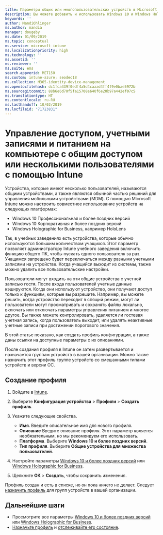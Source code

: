 ```yaml
---
title: Параметры общих или многопользовательских устройств в Microsoft Intune — Azure | Документация Майкрософт
description: Вы можете добавить и использовать Windows 10 и Windows Holographic for Business для устройств, которые находятся в совместном доступе или используются несколькими пользователями в Microsoft Intune. См. список всех параметров и их функций на устройствах, включая Microsoft HoloLens. Профиль конфигурации устройства позволяет контролировать учетные записи гостя, управлять учетными записями и удалить неактивные учетные записи, разрешить или запретить сохранение в локальном хранилище, настроить питание и спящий режим, выбрать период обновления и использовать устройства в средах для образовательных учреждений.
keywords: ''
author: MandiOhlinger
ms.author: mandia
manager: dougeby
ms.date: 01/09/2019
ms.topic: conceptual
ms.service: microsoft-intune
ms.localizationpriority: high
ms.technology: ''
ms.assetid: ''
ms.reviewer: ''
ms.suite: ems
search.appverid: MET150
ms.custom: intune-azure; seodec18
ms.collection: M365-identity-device-management
ms.openlocfilehash: dc1fca439f0edf4a5d4caaad4ff4f9e0bae5972b
ms.sourcegitcommit: 88b6e6d70f5fa15708e640f6e20b97a442ef07c5
ms.translationtype: HT
ms.contentlocale: ru-RU
ms.lasthandoff: 10/02/2019
ms.locfileid: "71723831"
---
```

# <a name="control-access-accounts-and-power-features-on-shared-pc-or-multi-user-devices-using-intune"></a>Управление доступом, учетными записями и питанием на компьютере с общим доступом или несколькими пользователями с помощью Intune

Устройства, которые имеют несколько пользователей, называются общими устройствами, а также являются обычной частью решений для управления мобильными устройствами (MDM). С помощью Microsoft Intune можно настроить совместное использование устройств на следующих платформах:

- Windows 10 Профессиональная и более поздних версий
- Windows 10 Корпоративная и более поздних версий
- Windows Holographic for Business, например HoloLens

Так, в учебных заведениях есть устройства, которые обычно используются большим количеством учащихся. Этот параметр позволяет администратору Intune учебного заведения включить функцию общего ПК, чтобы пускать одного пользователя за раз. Учащимся запрещено будет переключаться между разными учетными записями на устройстве. Когда учащийся выходит из системы, также можно удалить все пользовательские настройки.

Пользователи могут входить на эти общие устройства с учетной записью гостя. После входа пользователей учетные данные кэшируются. Когда они используют устройство, они получают доступ только к функциям, которые вы разрешите. Например, вы можете решить, когда устройство переходит в спящий режим, могут ли пользователи могут просматривать и сохранять файлы локально, включать или отключать параметры управления питанием и многое другое. Вы также можете контролировать, удаляется ли гостевая учетная запись, когда пользователь выходит, или удалять неактивные учетные записи при достижении порогового значения.

В этой статье показано, как создать профиль конфигурации, а также даны ссылки на доступные параметры с их описаниями.

После создания профиля в Intune он затем развертывается и назначается группам устройств в вашей организации. Можно также назначить этот профиль группе устройств со смешанными типами устройств и версии ОС.

## <a name="create-the-profile"></a>Создание профиля

1. Войдите в [Intune](https://go.microsoft.com/fwlink/?linkid=2090973).
2. Выберите **Конфигурация устройства** > **Профили** > **Создать профиль**.
3. Укажите следующие свойства.

   - **Имя**. Введите описательное имя для нового профиля.
   - **Описание** Введите описание профиля. Этот параметр является необязательным, но мы рекомендуем его использовать.
   - **Платформа**. Выберите **Windows 10 и более поздних версий**.
   - **Тип профиля**. Выберите **Общие устройства для множества пользователей**.

4. Настройте параметры [Windows 10 и более поздних версий](shared-user-device-settings-windows.md) или [Windows Holographic for Business](shared-user-device-settings-windows-holographic.md).

5. Щелкните **OK** > **Создать**, чтобы сохранить изменения.

Профиль создан и есть в списке, но он пока ничего не делает. Следует [назначить профиль](device-profile-assign.md) для групп устройств в вашей организации.

## <a name="next-steps"></a>Дальнейшие шаги

- Просмотрите все параметры [Windows 10 и более поздних версий](shared-user-device-settings-windows.md) или [Windows Holographic for Business](shared-user-device-settings-windows-holographic.md).
- [Назначьте профиль](device-profile-assign.md) и [отслеживайте его состояние](device-profile-monitor.md).
